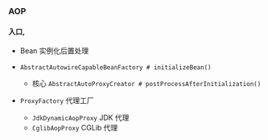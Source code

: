 ### AOP
#### 入口,
- Bean 实例化后置处理 
- `AbstractAutowireCapableBeanFactory # initializeBean()`
    - 核心 `AbstractAutoProxyCreator # postProcessAfterInitialization()` 
    
- `ProxyFactory` 代理工厂
    - `JdkDynamicAopProxy` JDK 代理
    - `CglibAopProxy` CGLib 代理